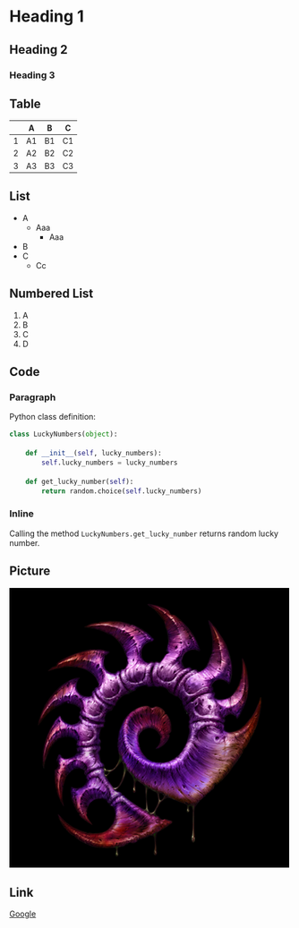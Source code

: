 # Heading 1

## Heading 2

### Heading 3

## Table

|    | A  | B  | C  |
| -- | -- | -- | -- |
| 1  | A1 | B1 | C1 |
| 2  | A2 | B2 | C2 |
| 3  | A3 | B3 | C3 |

## List

* A
  * Aaa
    * Aaa
* B
* C
  * Cc

## Numbered List

1. A
2. B
3. C
4. D

## Code

### Paragraph

Python class definition:

```python
class LuckyNumbers(object):

    def __init__(self, lucky_numbers):
        self.lucky_numbers = lucky_numbers

    def get_lucky_number(self):
        return random.choice(self.lucky_numbers)
```

### Inline

Calling the method `LuckyNumbers.get_lucky_number` returns random lucky number.

## Picture

![Zerg](starcraft_zerg_500x500.png)

## Link

[Google](https://www.google.com/)

